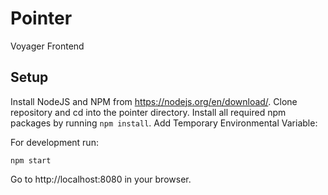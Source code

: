 # Pointer

Voyager Frontend

## Setup

Install NodeJS and NPM from https://nodejs.org/en/download/.
Clone repository and cd into the pointer directory.
Install all required npm packages by running `npm install`.
Add Temporary Environmental Variable:

For development run:

`npm start`

Go to http://localhost:8080 in your browser.
